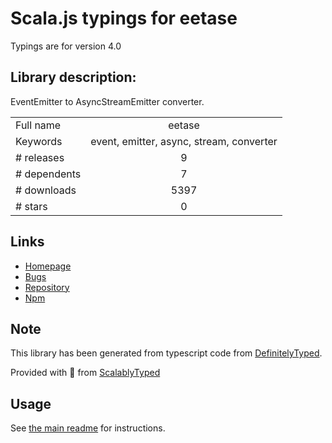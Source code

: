 
# Scala.js typings for eetase

Typings are for version 4.0

## Library description:
EventEmitter to AsyncStreamEmitter converter.

|                    |                 |
| ------------------ | :-------------: |
| Full name          | eetase |
| Keywords           | event, emitter, async, stream, converter |
| # releases         | 9 |
| # dependents       | 7 |
| # downloads        | 5397 |
| # stars            | 0 |

## Links
- [Homepage](https://github.com/SocketCluster/eetase#readme)
- [Bugs](https://github.com/SocketCluster/eetase/issues)
- [Repository](https://github.com/SocketCluster/eetase)
- [Npm](https://www.npmjs.com/package/eetase)
    


## Note
This library has been generated from typescript code from [DefinitelyTyped](https://definitelytyped.org).

Provided with :purple_heart: from [ScalablyTyped](https://github.com/oyvindberg/ScalablyTyped)

## Usage
See [the main readme](../../readme.md) for instructions.


